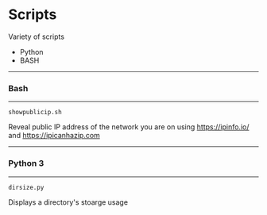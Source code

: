 # Scripts

Variety of scripts 
- Python
- BASH


---
### Bash
---
    showpublicip.sh
Reveal public IP address of the network you are on using https://ipinfo.io/ and https://ipicanhazip.com


---

### Python 3
---

    dirsize.py
Displays a directory's stoarge usage
